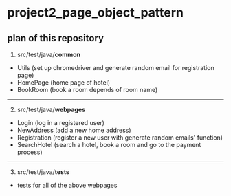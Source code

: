 # project2_page_object_pattern

## plan of this repository 

1. src/test/java/**common**
 * Utils (set up chromedriver and generate random email for registration page)
 * HomePage (home page of hotel)
 * BookRoom (book a room depends of room name)
 
 ----------------------------------

2. src/test/java/**webpages**
* Login (log in a registered user)
* NewAddress (add a new home address) 
* Registration (register a new user with generate random emails' function)
* SearchHotel (search a hotel, book a room and go to the payment process)

----------------------------------

3. src/test/java/**tests**
* tests for all of the above webpages 

